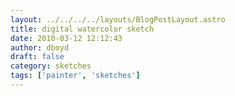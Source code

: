 ```yaml
---
layout: ../../../../layouts/BlogPostLayout.astro
title: digital watercolor sketch
date: 2010-03-12 12:12:43
author: dboyd
draft: false
category: sketches
tags: ['painter', 'sketches']
---
```

<img
    srcset="https://img.selfiespirits.com/images/2010/03/waterColorDanny_480.avif 480w"
    sizes="(max-width: 480px) 100vw"
    src="https://img.selfiespirits.com/images/2010/03/waterColorDanny.jpg"
    alt=""
/>

